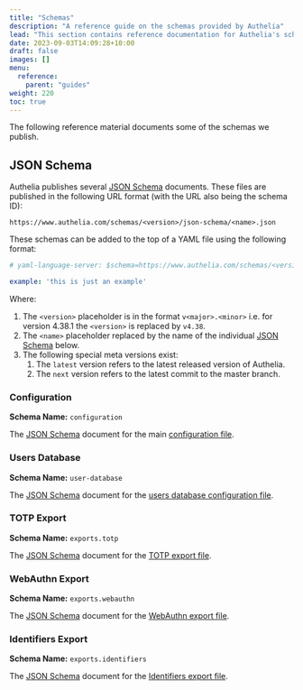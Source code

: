 ```yaml
---
title: "Schemas"
description: "A reference guide on the schemas provided by Authelia"
lead: "This section contains reference documentation for Authelia's schemas."
date: 2023-09-03T14:09:28+10:00
draft: false
images: []
menu:
  reference:
    parent: "guides"
weight: 220
toc: true
---
```


The following reference material documents some of the schemas we publish.

## JSON Schema

Authelia publishes several [JSON Schema] documents. These files are published in the following URL format (with the URL
also being the schema ID):

```
https://www.authelia.com/schemas/<version>/json-schema/<name>.json
```

These schemas can be added to the top of a YAML file using the following format:

```yaml
# yaml-language-server: $schema=https://www.authelia.com/schemas/<version>/json-schema/<name>.json

example: 'this is just an example'
```

Where:

1. The `<version>` placeholder is in the format `v<major>.<minor>` i.e. for version 4.38.1 the `<version>` is replaced
   by `v4.38`.
2. The `<name>` placeholder replaced by the name of the individual [JSON Schema] below.
3. The following special meta versions exist:
   1. The `latest` version refers to the latest released version of Authelia.
   2. The `next` version refers to the latest commit to the master branch.


### Configuration

**Schema Name:** `configuration`

The [JSON Schema] document for the main [configuration file](../../configuration/methods/files.md).

### Users Database

**Schema Name:** `user-database`

The [JSON Schema] document for the [users database configuration file](passwords.md#user--password-file).

### TOTP Export

**Schema Name:** `exports.totp`

The [JSON Schema] document for the [TOTP export file](../cli/authelia/authelia_storage_user_totp_export.md).

### WebAuthn Export

**Schema Name:** `exports.webauthn`

The [JSON Schema] document for the [WebAuthn export file](../cli/authelia/authelia_storage_user_webauthn_export.md).

### Identifiers Export

**Schema Name:** `exports.identifiers`

The [JSON Schema] document for the [Identifiers export file](../cli/authelia/authelia_storage_user_identifiers_export.md).

[JSON Schema]: https://json-schema.org/
